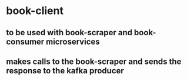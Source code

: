 # book-client

## to be used with book-scraper and book-consumer microservices
## makes calls to the book-scraper and sends the response to the kafka producer
